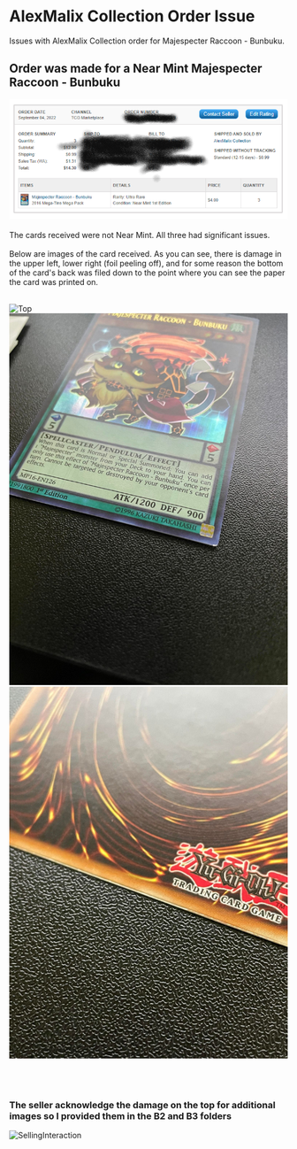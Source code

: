 # AlexMalix Collection Order Issue

Issues with AlexMalix Collection order for Majespecter Raccoon - Bunbuku. 

## Order was made for a Near Mint Majespecter Raccoon - Bunbuku
![PurchaseProof](Purchase&#32;Proof.png)
<br><br>
The cards received were not Near Mint. All three had significant issues.<br><br>
Below are images of the card received. As you can see, there is damage in the upper left, lower right (foil peeling off), and for some reason the bottom of the card's back was filed down to the point where you can see the paper the card was printed on. <br><br>

![Top](BunbukuTop.jpg) <br>
![BunbunkuLowerRight](BunbunkuLowerRight.jpg) <br>
![BunbukuShredded](BunbukuShredded.jpg) <br>

<br><br>
### The seller acknowledge the damage on the top for additional images so I provided them in the B2 and B3 folders 
![SellingInteraction](SellingInteraction.jpg) <br>
